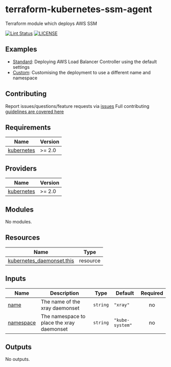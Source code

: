 # terraform-kubernetes-ssm-agent

Terraform module which deploys AWS SSM

[![Lint Status](https://github.com/bailey84j/terraform-kubernetes-ssm-agent/actions/workflows/main.yml/badge.svg)](https://github.com/bailey84j/terraform-kubernetes-ssm-agent/actions/workflows/main.yml)
[![LICENSE](https://img.shields.io/github/license/bailey84j/terraform-kubernetes-ssm-agent)](https://github.com/bailey84j/terraform-kubernetes-ssm-agent/blob/master/LICENSE)


## Examples

- [Standard](https://github.com/bailey84j/terraform-kubernetes-ssm-agent/tree/master/examples/standard): Deploying AWS Load Balancer Controller using the default settings
- [Custom](https://github.com/bailey84j/terraform-kubernetes-ssm-agent/tree/master/examples/custom): Customising the deployment to use a different name and namespace 

## Contributing

Report issues/questions/feature requests via [issues](https://github.com/bailey84j/terraform-kubernetes-ssm-agent/issues/new)
Full contributing [guidelines are covered here](https://github.com/bailey84j/terraform-kubernetes-ssm-agent/blob/master/.github/CONTRIBUTING.md)

<!-- BEGIN_TF_DOCS -->
## Requirements

| Name | Version |
|------|---------|
| <a name="requirement_kubernetes"></a> [kubernetes](#requirement\_kubernetes) | >= 2.0 |

## Providers

| Name | Version |
|------|---------|
| <a name="provider_kubernetes"></a> [kubernetes](#provider\_kubernetes) | >= 2.0 |

## Modules

No modules.

## Resources

| Name | Type |
|------|------|
| [kubernetes_daemonset.this](https://registry.terraform.io/providers/hashicorp/kubernetes/latest/docs/resources/daemonset) | resource |

## Inputs

| Name | Description | Type | Default | Required |
|------|-------------|------|---------|:--------:|
| <a name="input_name"></a> [name](#input\_name) | The name of the xray daemonset | `string` | `"xray"` | no |
| <a name="input_namespace"></a> [namespace](#input\_namespace) | The namespace to place the xray daemonset | `string` | `"kube-system"` | no |

## Outputs

No outputs.
<!-- END_TF_DOCS -->
